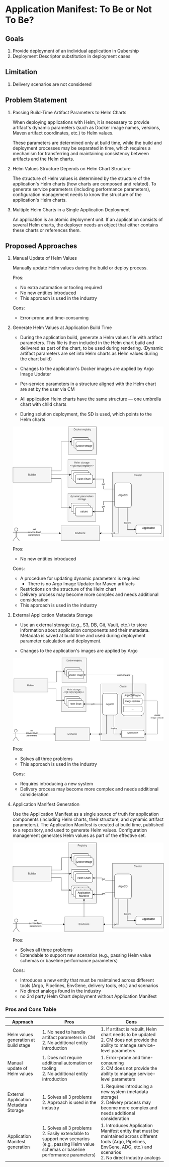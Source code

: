 # Application Manifest: To Be or Not To Be?

## Goals

1. Provide deployment of an individual application in Qubership
2. Deployment Descriptor substitution in deployment cases

## Limitation

1. Delivery scenarios are not considered

## Problem Statement

1. Passing Build-Time Artifact Parameters to Helm Charts

    When deploying applications with Helm, it is necessary to provide artifact's dynamic parameters (such as Docker image names, versions, Maven artifact coordinates, etc.) to Helm values.

    These parameters are determined only at build time, while the build and deployment processes may be separated in time, which requires a mechanism for transferring and maintaining consistency between artifacts and the Helm charts.

2. Helm Values Structure Depends on Helm Chart Structure

    The structure of Helm values is determined by the structure of the application's Helm charts (how charts are composed and related). To generate service parameters (including performance parameters), configuration management needs to know the structure of the application's Helm charts.

3. Multiple Helm Charts in a Single Application Deployment

    An application is an atomic deployment unit. If an application consists of several Helm charts, the deployer needs an object that either contains these charts or references them.

## Proposed Approaches

1. Manual Update of Helm Values

    Manually update Helm values during the build or deploy process.

    Pros:
      - No extra automation or tooling required
      - No new entities introduced
      - This approach is used in the industry

    Cons:
      - Error-prone and time-consuming

2. Generate Helm Values at Application Build Time

    - During the application build, generate a Helm values file with artifact parameters. This file is then included in the Helm chart build and delivered as part of the chart, to be used during rendering. (Dynamic artifact parameters are set into Helm charts as Helm values during the chart build)

    - Changes to the application's Docker images are applied by Argo Image Updater

    - Per-service parameters in a structure aligned with the Helm chart are set by the user via CM

    - All application Helm charts have the same structure — one umbrella chart with child charts

    - During solution deployment, the SD is used, which points to the Helm charts

    ![no-application-manifest.drawio.png](/docs/images/no-application-manifest.drawio.png)

    Pros:
      - No new entities introduced

    Cons:
      - A procedure for updating dynamic parameters is required
        - There is no Argo Image Updater for Maven artifacts
      - Restrictions on the structure of the Helm chart
      - Delivery process may become more complex and needs additional consideration
      - This approach is used in the industry

3. External Application Metadata Storage

    - Use an external storage (e.g., S3, DB, Git, Vault, etc.) to store information about application components and their metadata.
    Metadata is saved at build time and used during deployment parameter calculation and deployment.

    - Changes to the application's images are applied by Argo

    ![no-application-manifest-storage.drawio.png](/docs/images/no-application-manifest-storage.drawio.png)

    Pros:
      - Solves all three problems
      - This approach is used in the industry

    Cons:
      - Requires introducing a new system
      - Delivery process may become more complex and needs additional consideration

4. Application Manifest Generation

    Use the Application Manifest as a single source of truth for application components (including Helm charts, their structure, and dynamic artifact parameters).
    The Application Manifest is created at build time, published to a repository, and used to generate Helm values. Configuration management generates Helm values as part of the effective set.

    ![application-manifest.drawio.png](/docs/images/application-manifest.drawio.png)

    Pros:
      - Solves all three problems
      - Extendable to support new scenarios (e.g., passing Helm value schemas or baseline performance parameters)

    Cons:
      - Introduces a new entity that must be maintained across different tools (Argo, Pipelines, EnvGene, delivery tools, etc.) and scenarios
      - No direct analogs found in the industry
      - no 3rd party Helm Chart deployment without Application Manifest


### Pros and Cons Table

| Approach                              | Pros                                                                                                 | Cons                                                                                                   |
|----------------------------------------|------------------------------------------------------------------------------------------------------|--------------------------------------------------------------------------------------------------------|
| Helm values generation at build stage  | 1. No need to handle artifact parameters in CM<br>2. No additional entity introduction               | 1. If artifact is rebuilt, Helm chart needs to be updated<br>2. CM does not provide the ability to manage service-level parameters |
| Manual update of Helm values           | 1. Does not require additional automation or tooling<br>2. No additional entity introduction         | 1. Error-prone and time-consuming<br>2. CM does not provide the ability to manage service-level parameters |
| External Application Metadata Storage  | 1. Solves all 3 problems<br>2. Approach is used in the industry                                         | 1. Requires introducing a new system (metadata storage)<br>2. Delivery process may become more complex and needs additional consideration |
| Application Manifest generation        | 1. Solves all 3 problems<br>2. Easily extendable to support new scenarios (e.g., passing Helm value schemas or baseline performance parameters) | 1. Introduces Application Manifest entity that must be maintained across different tools (Argo, Pipelines, EnvGene, ADG, etc.) and scenarios<br>2. No direct industry analogs |

